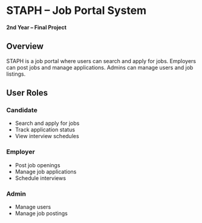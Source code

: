 # STAPH – Job Portal System

**2nd Year – Final Project**

## Overview
STAPH is a job portal where users can search and apply for jobs. Employers can post jobs and manage applications. Admins can manage users and job listings.

## User Roles

### Candidate
- Search and apply for jobs
- Track application status
- View interview schedules

### Employer
- Post job openings
- Manage job applications
- Schedule interviews

### Admin
- Manage users
- Manage job postings
